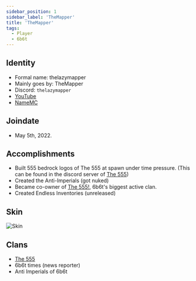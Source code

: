 ```yaml
---
sidebar_position: 1
sidebar_label: 'TheMapper'
title: 'TheMapper'
tags:
  - Player
  - 6b6t
---
```


## Identity
* Formal name: thelazymapper
* Mainly goes by: TheMapper
* Discord: `thelazymapper`
* [YouTube](https://www.youtube.com/@TheLazyMapper1556)
* [NameMC](https://nl.namemc.com/profile/DuhDeadlyDurk.1)

## Joindate
* May 5th, 2022.


## Accomplishments
- Built 555 bedrock logos of The 555 at spawn under time pressure. (This can be found in the discord server of [The 555](../Groups/555.md))
- Created the Anti-Imperials (got nuked)
- Became co-owner of [The 555!](../../Groups/555.md), 6b6t's biggest active clan.
- Created Endless Inventories (unreleased)

## Skin
![Skin](https://s.namemc.com/3d/skin/body.png?id=654b588bdcc343d6&model=classic&theta=30&phi=21&time=90&width=100&height=200)

## Clans
- [The 555](../Groups/555.md)
- 6b6t times (news reporter)
- Anti Imperials of 6b6t